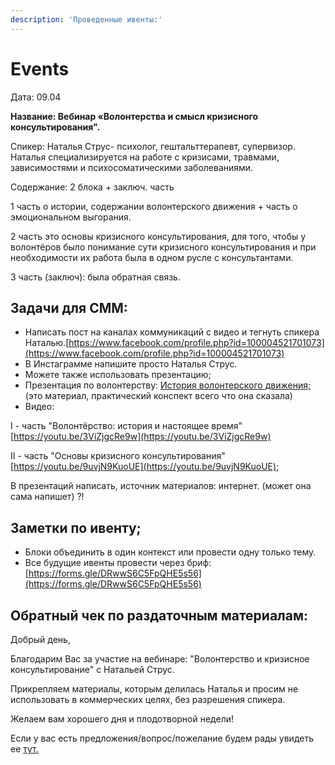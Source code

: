 ```yaml
---
description: 'Проведенные ивенты:'
---
```


# Events

Дата: 09.04 

**Название: Вебинар «Волонтерства и смысл кризисного консультирования".**

Спикер: Наталья Струс- психолог, гештальттерапевт, супервизор. Наталья специализируется на работе с кризисами, травмами, зависимостями и психосоматическими заболеваниями.

Содержание: 2 блока + заключ. часть                                                                                        

1 часть о истории, содержании волонтерского движения + часть о эмоциональном выгорания.

2 часть это основы кризисного консультирования, для того, чтобы у волонтёров было понимание сути кризисного консультирования и при необходимости их работа была в одном русле с консультантами.                                 

3 часть \(заключ\): была обратная связь.

## Задачи для СММ: 

* Написать пост на каналах коммуникаций с видео и тегнуть спикера Наталью.[https://www.facebook.com/profile.php?id=100004521701073](https://www.facebook.com/profile.php?id=100004521701073) 
* В Инстаграмме напишите просто Наталья Струс. 
* Можете также использовать презентацию;
* Презентация по волонтерству: [История волонтерского движения; ](https://drive.google.com/drive/u/0/folders/1BXecf54HeKyWdDFbKH0791vseJJ2DNJh)\(это материал, практический конспект всего что она сказала\) 
* Видео: 

I - часть "Волонтёрство: история и настоящее время" [https://youtu.be/3ViZjgcRe9w](https://youtu.be/3ViZjgcRe9w) 

II - часть "Основы кризисного консультирования" [https://youtu.be/9uvjN9KuoUE](https://youtu.be/9uvjN9KuoUE); 

В презентаций написать, источник материалов: интернет. \(может она сама напишет\) ?!

## Заметки по ивенту; 

* Блоки объединить в один контекст или провести одну только тему. 
* Все будущие ивенты провести через бриф: [https://forms.gle/DRwwS6C5FpQHE5s56](https://forms.gle/DRwwS6C5FpQHE5s56)

## Обратный чек по раздаточным материалам: 

Добрый день, 

Благодарим Вас за участие на вебинаре: "Волонтерство и кризисное консультирование" с Натальей Струс. 

Прикрепляем материалы, которым делилась Наталья и просим не использовать в коммерческих целях, без разрешения спикера.

Желаем вам хорошего дня и плодотворной недели! 

Если у вас есть предложения/вопрос/пожелание будем рады увидеть ее [тут.](https://forms.gle/dp4rGDE7keuKmBsB8)



 



 





